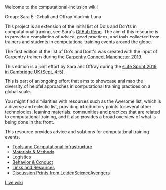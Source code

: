 Welcome to the computational-inclusion wiki!

Group: Sara El-Gebali and Offray Vladimir Luna

This project is an extension of the initial list of Do's and Don’ts in computational training, see Sara's [GitHub Repo](https://github.com/selgebali/CCMcr19_dos). The aim of this resource is to provide a compilation of advice, good practices, and tools collected from trainers and students in computational training events around the globe. 

The first edition of the list of Do's and Dont's was created with the input of Carpentry trainers during the [Carpentry Connect Manchester 2019](https://software.ac.uk/ccmcr19). 

This edition is a joint effort by Sara and Offray during the [eLife Sprint 2019 in Cambridge UK (Sept, 4-5)](https://sprint.elifesciences.org/).

This is part of an ongoing effort that aims to showcase and map the diversity of helpful approaches in computational training practices on a global scale.

You might find similarities with resources such as the Awesome list, which is a diverse and eclectic list, providing introductory points to several other technologies, learning materials, communities and practices that are related to computational training, and it also provides a broad overview of what is being done in that front.

This resource provides advice and solutions for computational training events.

  - [Tools and Computational Infrastructure](https://github.com/selgebali/computational-inclusion/wiki/Tools-and-computational-infrastructure)
  - [Materials & Methods](https://github.com/selgebali/computational-inclusion/wiki/Materials-and-Methods)
  - [Logistics](https://github.com/selgebali/computational-inclusion/wiki/logistics)
  - [Behavior & Conduct](https://github.com/selgebali/computational-inclusion/wiki/Behaviour-and-Conduct)
  - [Links and Resources](https://github.com/selgebali/computational-inclusion/wiki/Links-and-Resources)
  - [Discussion Points from LeidenScienceAvengers](https://github.com/selgebali/computational-inclusion/wiki/Discussion-Points-from-LeidenScienceAvengers)

[Live wiki](https://docutopia.tupale.co/eLifeSprint19:teaching#)
